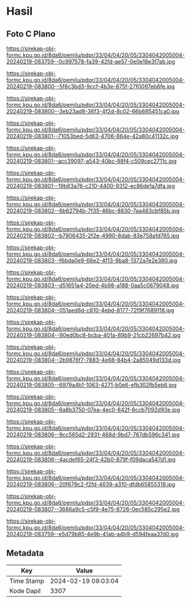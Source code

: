 # Hasil

## Foto C Plano

https://sirekap-obj-formc.kpu.go.id/8da6/pemilu/pdpr/33/04/04/20/05/3304042005004-20240219-083759--0c997578-fa39-42fd-ae57-0e0e18e3f7ab.jpg

https://sirekap-obj-formc.kpu.go.id/8da6/pemilu/pdpr/33/04/04/20/05/3304042005004-20240219-083800--5f6c3bd3-9ccf-4b3e-875f-27f0097eb6fe.jpg

https://sirekap-obj-formc.kpu.go.id/8da6/pemilu/pdpr/33/04/04/20/05/3304042005004-20240219-083800--3eb23ad8-36f3-4f2d-8c02-66b685451ca0.jpg

https://sirekap-obj-formc.kpu.go.id/8da6/pemilu/pdpr/33/04/04/20/05/3304042005004-20240219-083801--71053bed-5d63-4706-864e-42a80c41132c.jpg

https://sirekap-obj-formc.kpu.go.id/8da6/pemilu/pdpr/33/04/04/20/05/3304042005004-20240219-083801--acc39097-a543-40bc-98f4-c509cec2711c.jpg

https://sirekap-obj-formc.kpu.go.id/8da6/pemilu/pdpr/33/04/04/20/05/3304042005004-20240219-083801--19b83a76-c210-4400-9312-ec86de1a7dfa.jpg

https://sirekap-obj-formc.kpu.go.id/8da6/pemilu/pdpr/33/04/04/20/05/3304042005004-20240219-083802--6b62794b-7f35-46bc-8830-7aa483cbf85b.jpg

https://sirekap-obj-formc.kpu.go.id/8da6/pemilu/pdpr/33/04/04/20/05/3304042005004-20240219-083802--b7906435-2f2e-4990-8dab-83e758afd765.jpg

https://sirekap-obj-formc.kpu.go.id/8da6/pemilu/pdpr/33/04/04/20/05/3304042005004-20240219-083803--f6bda0e9-66e2-4f13-9ba8-1372a7e2e380.jpg

https://sirekap-obj-formc.kpu.go.id/8da6/pemilu/pdpr/33/04/04/20/05/3304042005004-20240219-083803--d51651a4-20ed-4b98-a188-0aa5c0679048.jpg

https://sirekap-obj-formc.kpu.go.id/8da6/pemilu/pdpr/33/04/04/20/05/3304042005004-20240219-083804--051aed6d-c810-4ebd-8177-72f9f7689118.jpg

https://sirekap-obj-formc.kpu.go.id/8da6/pemilu/pdpr/33/04/04/20/05/3304042005004-20240219-083804--90ed0bc8-bcba-401a-89b9-21cb22697b42.jpg

https://sirekap-obj-formc.kpu.go.id/8da6/pemilu/pdpr/33/04/04/20/05/3304042005004-20240219-083804--2b9876f7-7883-4e68-84b4-2a85049d133d.jpg

https://sirekap-obj-formc.kpu.go.id/8da6/pemilu/pdpr/33/04/04/20/05/3304042005004-20240219-083805--6979a4b1-1063-4271-b0e6-efb302fb5eb6.jpg

https://sirekap-obj-formc.kpu.go.id/8da6/pemilu/pdpr/33/04/04/20/05/3304042005004-20240219-083805--6a8b3750-07ea-4ec0-842f-8ccb7092d93e.jpg

https://sirekap-obj-formc.kpu.go.id/8da6/pemilu/pdpr/33/04/04/20/05/3304042005004-20240219-083806--9cc565d2-2931-468d-9bd7-767db596c341.jpg

https://sirekap-obj-formc.kpu.go.id/8da6/pemilu/pdpr/33/04/04/20/05/3304042005004-20240219-083806--4acdef65-24f3-42b0-879f-f09daca547d1.jpg

https://sirekap-obj-formc.kpu.go.id/8da6/pemilu/pdpr/33/04/04/20/05/3304042005004-20240219-083806--20f679c2-f2fd-4639-a310-dfdb65855318.jpg

https://sirekap-obj-formc.kpu.go.id/8da6/pemilu/pdpr/33/04/04/20/05/3304042005004-20240219-083807--3686a9c5-c5f9-4e75-8726-0ec585c295e2.jpg

https://sirekap-obj-formc.kpu.go.id/8da6/pemilu/pdpr/33/04/04/20/05/3304042005004-20240219-083759--e5d79b85-4e9b-41ab-a4b9-d594feaa37d0.jpg


## Metadata

| Key        | Value               |
| ---------- | ------------------- |
| Time Stamp | 2024-02-19 09:03:04 |
| Kode Dapil | 3307                |



